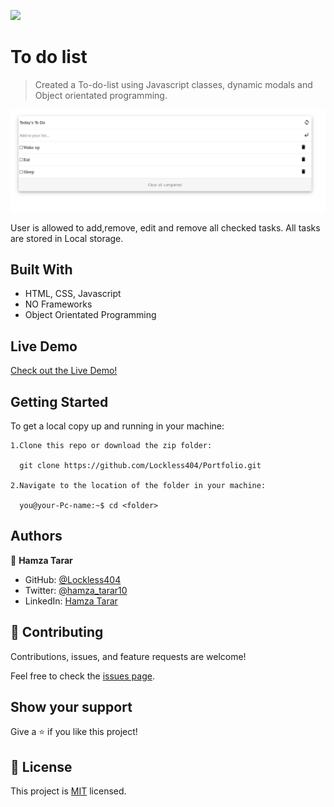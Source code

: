 ![](https://img.shields.io/badge/Microverse-blueviolet)

# To do list

> Created a To-do-list using Javascript classes, dynamic modals and Object orientated programming.

![screenshot](./To-do-List.png)

User is allowed to add,remove, edit and remove all checked tasks. All tasks are stored in Local storage.

## Built With

- HTML, CSS, Javascript
- NO Frameworks
- Object Orientated Programming

## Live Demo

[Check out the Live Demo!](https://lockless404.github.io/To-do-list/)


## Getting Started

To get a local copy up and running in your machine:

    1.Clone this repo or download the zip folder:

      git clone https://github.com/Lockless404/Portfolio.git

    2.Navigate to the location of the folder in your machine:

      you@your-Pc-name:~$ cd <folder>

## Authors

👤 **Hamza Tarar**

- GitHub: [@Lockless404](https://github.com/Lockless404)
- Twitter: [@hamza_tarar10](https://twitter.com/hamza_tarar10)
- LinkedIn: [Hamza Tarar](https://www.linkedin.com/in/hamza-tarar-639685216/)

## 🤝 Contributing

Contributions, issues, and feature requests are welcome!

Feel free to check the [issues page](../../issues/).

## Show your support

Give a ⭐️ if you like this project!

## 📝 License

This project is [MIT](./MIT.md) licensed.
